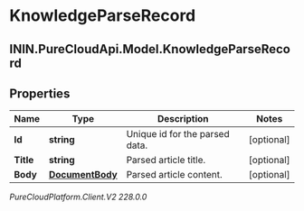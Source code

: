 # KnowledgeParseRecord

## ININ.PureCloudApi.Model.KnowledgeParseRecord

## Properties

|Name | Type | Description | Notes|
|------------ | ------------- | ------------- | -------------|
| **Id** | **string** | Unique id for the parsed data. | [optional] |
| **Title** | **string** | Parsed article title. | [optional] |
| **Body** | [**DocumentBody**](DocumentBody) | Parsed article content. | [optional] |



_PureCloudPlatform.Client.V2 228.0.0_
